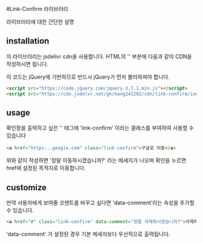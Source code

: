 #Link-Confirm 라이브러리

라이브러리에 대한 간단한 설명

## installation

이 라이브러리는 jsdelivr cdn을 사용합니다.
HTML의 '<head>' 부분에 다음과 같이 CDN을 작성하시면 됩니다.

이 코드는 jQuery에 기반하므로 반드시 jQuery가 먼저 불러와져야 합니다.

```html
<script src="https://code.jquery.com/jquery-3.7.1.min.js"></script>
<script src="https://cdn.jsdelvr.net/gh/kang241202/cdn/link-confirm/index/js"></script>
```

## usage

확인창을 출력하고 싶은 '<a>' 태그에 'link-confirm' 이라는 클래스를 부여하여 사용할 수 있습니다

```html
<a href="https:..google.com" class="link-confirm">구글로 이동</a>
```

위와 같이 작성하면 '정말 이동하시겠습니까?' 라는 메세지가 나오며 확인을 누르면 href에 설정된 목적지로 이동합니다.

## customize

만약 사용자에게 보여줄 코멘트를 바꾸고 싶다면 'data-comment'라는 속성을 추가할 수 있습니다.

```html
<a href="#" class="link-confirm" data-comment="정말 삭제하시겠습니까?">삭제하기</a>
```

'data-comment' 가 설정된 경우 기본 메세지보다 우선적으로 출력됩니다.
